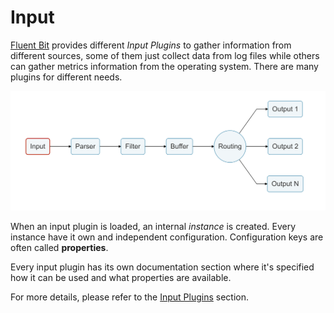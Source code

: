 # Input

[Fluent Bit](http://fluentbit.io) provides different _Input Plugins_ to gather information from different sources, some of them just collect data from log files while others can gather metrics information from the operating system. There are many plugins for different needs.

![](../.gitbook/assets/logging_pipeline_input%20%281%29%20%282%29%20%282%29%20%282%29%20%282%29.png)

When an input plugin is loaded, an internal _instance_ is created. Every instance have it own and independent configuration. Configuration keys are often called **properties**.

Every input plugin has its own documentation section where it's specified how it can be used and what properties are available.

For more details, please refer to the [Input Plugins](../input/) section.

